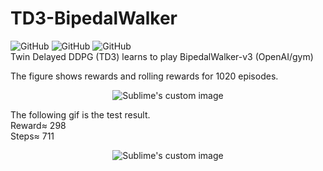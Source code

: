 # TD3-BipedalWalker  
![GitHub](https://img.shields.io/badge/Python-3776AB?style=flat-square&logo=python&logoColor=white)  ![GitHub](https://img.shields.io/badge/PyTorch-%23EE4C2C.svg)  ![GitHub](https://img.shields.io/badge/Jupyter-F37626.svg?&style=flat-square&logo=Jupyter&logoColor=white)  
Twin Delayed DDPG (TD3) learns to play BipedalWalker-v3 (OpenAI/gym)  
  
The figure shows rewards and rolling rewards for 1020 episodes.  
<p align="center">
  <img src="https://github.com/hamedmokazemi/TD3-BipedalWalker/blob/main/reward.png" alt="Sublime's custom image"/>
</p> 
  
The following gif is the test result.   
Reward≈ 298  
Steps≈ 711  

<p align="center">
  <img src="https://github.com/hamedmokazemi/TD3-BipedalWalker/blob/main/result.gif" alt="Sublime's custom image"/>
</p>  
